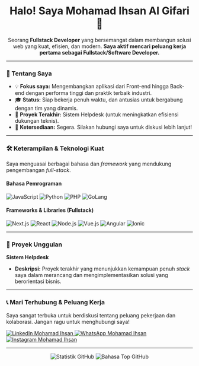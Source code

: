 <div align="center">
  <h1>Halo! Saya Mohamad Ihsan Al Gifari 👋</h1>
  
  <p>Seorang <strong>Fullstack Developer</strong> yang bersemangat dalam membangun solusi web yang kuat, efisien, dan modern. <strong>Saya aktif mencari peluang kerja pertama sebagai Fullstack/Software Developer.</strong></p>
</div>

---

### 🚀 Tentang Saya

* 💡 **Fokus saya:** Mengembangkan aplikasi dari Front-end hingga Back-end dengan performa tinggi dan praktik terbaik industri.
* 🎓 **Status:** Siap bekerja penuh waktu, dan antusias untuk bergabung dengan tim yang dinamis.
* 🌱 **Proyek Terakhir:** Sistem Helpdesk (untuk meningkatkan efisiensi dukungan teknis).
* 💼 **Ketersediaan:** Segera. Silakan hubungi saya untuk diskusi lebih lanjut!

---

### 🛠️ Keterampilan & Teknologi Kuat

Saya menguasai berbagai bahasa dan *framework* yang mendukung pengembangan *full-stack*.

#### Bahasa Pemrograman
<p align="left">
  <img src="https://img.shields.io/badge/JavaScript-F7DF1E?style=for-the-badge&logo=javascript&logoColor=black" alt="JavaScript" />
  <img src="https://img.shields.io/badge/Python-3776AB?style=for-the-badge&logo=python&logoColor=white" alt="Python" />
  <img src="https://img.shields.io/badge/PHP-777BB4?style=for-the-badge&logo=php&logoColor=white" alt="PHP" />
  <img src="https://img.shields.io/badge/Go-00ADD8?style=for-the-badge&logo=go&logoColor=white" alt="GoLang" />
</p>

#### Frameworks & Libraries (Fullstack)
<p align="left">
  <img src="https://img.shields.io/badge/Next.js-000000?style=for-the-badge&logo=nextdotjs&logoColor=white" alt="Next.js" />
  <img src="https://img.shields.io/badge/React-61DAFB?style=for-the-badge&logo=react&logoColor=black" alt="React" />
  <img src="https://img.shields.io/badge/Node.js-339933?style=for-the-badge&logo=nodedotjs&logoColor=white" alt="Node.js" />
  <img src="https://img.shields.io/badge/Vue.js-4FC08D?style=for-the-badge&logo=vuedotjs&logoColor=white" alt="Vue.js" />
  <img src="https://img.shields.io/badge/Angular-DD0031?style=for-the-badge&logo=angular&logoColor=white" alt="Angular" />
  <img src="https://img.shields.io/badge/Ionic-3880FF?style=for-the-badge&logo=ionic&logoColor=white" alt="Ionic" />
</p>

---

### 🎯 Proyek Unggulan

**Sistem Helpdesk**
* **Deskripsi:** Proyek terakhir yang menunjukkan kemampuan penuh *stack* saya dalam merancang dan mengimplementasikan solusi yang berorientasi bisnis.

---

### 📞 Mari Terhubung & Peluang Kerja

Saya sangat terbuka untuk berdiskusi tentang peluang pekerjaan dan kolaborasi. Jangan ragu untuk menghubungi saya!

<p align="left">
  <a href="https://www.linkedin.com/in/m-ihsan-ag/" target="_blank">
    <img src="https://img.shields.io/badge/LinkedIn-0077B5?style=for-the-badge&logo=linkedin&logoColor=white" alt="LinkedIn Mohamad Ihsan" />
  </a>
  <a href="https://wa.me/6285183126099" target="_blank">
    <img src="https://img.shields.io/badge/WhatsApp-25D366?style=for-the-badge&logo=whatsapp&logoColor=white" alt="WhatsApp Mohamad Ihsan" />
  </a>
  <a href="https://www.instagram.com/m.ihsan_ag/" target="_blank">
    <img src="https://img.shields.io/badge/Instagram-E4405F?style=for-the-badge&logo=instagram&logoColor=white" alt="Instagram Mohamad Ihsan" />
  </a>
</p>

---

<div align="center">
  <img src="https://github-readme-stats.vercel.app/api?username=YOUR-USERNAME&show_icons=true&theme=vue-dark&hide_border=true&count_private=true" alt="Statistik GitHub" />
  <img src="https://github-readme-stats.vercel.app/api/top-langs/?username=YOUR-USERNAME&layout=compact&theme=vue-dark&hide_border=true" alt="Bahasa Top GitHub" />
</div>
